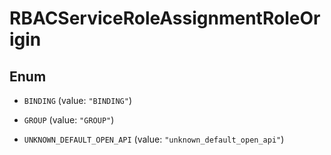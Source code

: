 

# RBACServiceRoleAssignmentRoleOrigin

## Enum


* `BINDING` (value: `"BINDING"`)

* `GROUP` (value: `"GROUP"`)

* `UNKNOWN_DEFAULT_OPEN_API` (value: `"unknown_default_open_api"`)



